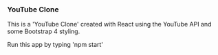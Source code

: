 ### YouTube Clone ###

This is a 'YouTube Clone' created with React using the YouTube API and some Bootstrap 4 styling.

Run this app by typing 'npm start'